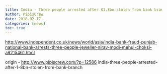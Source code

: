 ```yaml
---
title: India - Three people arrested after $1.8bn stolen from bank branch
author: PipisCrew
date: 2018-02-17
categories: [news]
toc: true
---
```


http://www.independent.co.uk/news/world/asia/india-bank-fraud-punjab-national-bank-arrests-three-people-jeweller-nirav-modi-mehul-choksi-a8215461.html

origin - http://www.pipiscrew.com/?p=12586 india-three-people-arrested-after-1-8bn-stolen-from-bank-branch